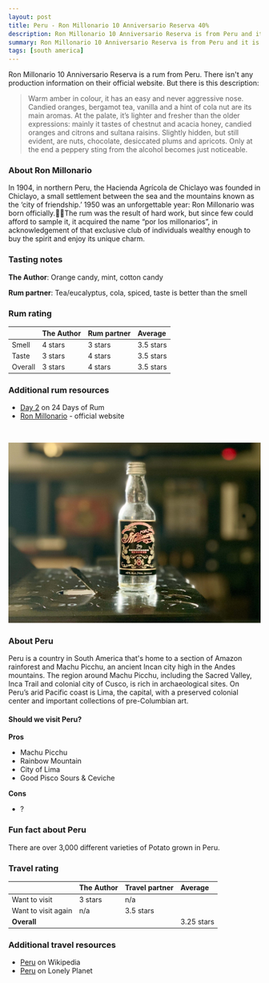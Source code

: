 ```yaml
---
layout: post
title: Peru - Ron Millonario 10 Anniversario Reserva 40%
description: Ron Millonario 10 Anniversario Reserva is from Peru and it is like sweet orange candy 
summary: Ron Millonario 10 Anniversario Reserva is from Peru and it is like sweet orange candy.
tags: [south america]
---
```


Ron Millonario 10 Anniversario Reserva is a rum from Peru. There isn't any production information on their official website. But there is this description:
> Warm amber in colour, it has an easy and never aggressive nose. Candied oranges, bergamot tea, vanilla and a hint of cola nut are its main aromas. At the palate, it’s lighter and fresher than the older expressions: mainly it tastes of chestnut and acacia honey, candied oranges and citrons and sultana raisins. Slightly hidden, but still evident, are nuts, chocolate, desiccated plums and apricots. Only at the end a peppery sting from the alcohol becomes just noticeable.

### About Ron Millonario

In 1904, in northern Peru, the Hacienda Agrícola de Chiclayo was founded in Chiclayo, a small settlement between the sea and the mountains known as the ‘city of friendship.’ 1950 was an unforgettable year: Ron Millonario was born officially.The rum was the result of hard work, but since few could afford to sample it, it acquired the name “por los millonarios”, in acknowledgement of that exclusive club of individuals wealthy enough to buy the spirit and enjoy its unique charm.

### Tasting notes

**The Author**: Orange candy, mint, cotton candy

**Rum partner**: Tea/eucalyptus, cola, spiced, taste is better than the smell

### Rum rating

| | The Author | Rum partner | Average |
| :--- | :--- | :--- | :--- |
| Smell | 4 stars | 3 stars | 3.5 stars |
| Taste | 3 stars | 4 stars | 3.5 stars |
| Overall | 3 stars | 4 stars | 3.5 stars |

### Additional rum resources
- [Day 2](https://24daysofrum.com/day-2/) on 24 Days of Rum
- [Ron Millonario](https://www.ronmillonario.com/) - official website

<br>

![Image of Ron Millonario 10 Anniversario Reserva 50ml bottle](/assets/img/02-millionario.jpg)

### About Peru

Peru is a country in South America that's home to a section of Amazon rainforest and Machu Picchu, an ancient Incan city high in the Andes mountains. The region around Machu Picchu, including the Sacred Valley, Inca Trail and colonial city of Cusco, is rich in archaeological sites. On Peru’s arid Pacific coast is Lima, the capital, with a preserved colonial center and important collections of pre-Columbian art.

#### Should we visit Peru?

**Pros**
- Machu Picchu
- Rainbow Mountain
- City of Lima
- Good Pisco Sours & Ceviche

**Cons**
- ?

### Fun fact about Peru

There are over 3,000 different varieties of Potato grown in Peru.

### Travel rating

| | The Author | Travel partner | Average |
| :--- | :--- | :--- | :--- |
| Want to visit | 3 stars | n/a |  |
| Want to visit again | n/a | 3.5 stars | |
| **Overall** |  |  | 3.25 stars |

### Additional travel resources
- [Peru](https://en.wikipedia.org/wiki/peru) on Wikipedia
- [Peru](https://www.lonelyplanet.com/peru) on Lonely Planet

<br>